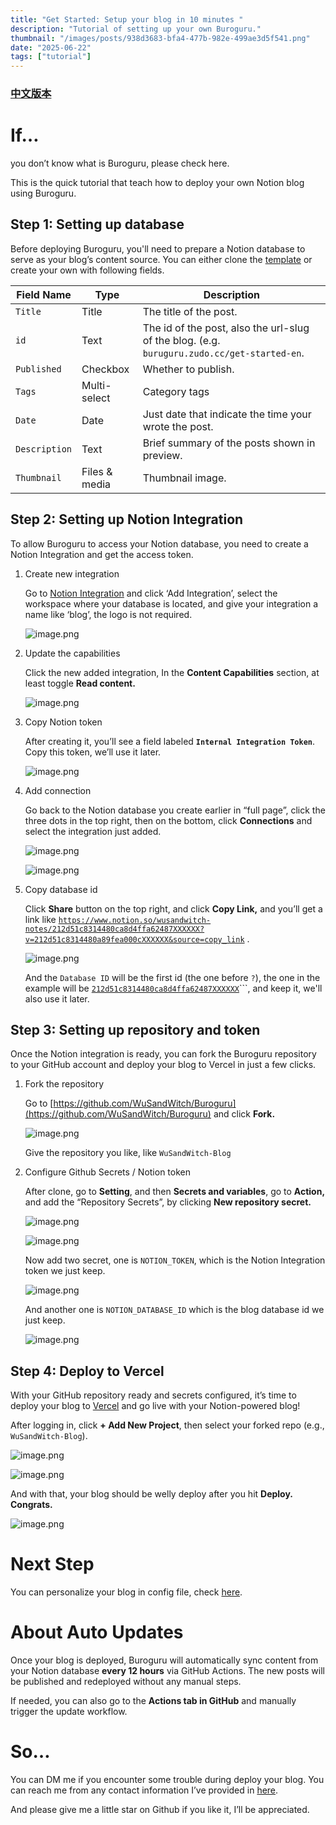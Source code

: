 ```yaml
---
title: "Get Started: Setup your blog in 10 minutes "
description: "Tutorial of setting up your own Buroguru."
thumbnail: "/images/posts/938d3683-bfa4-477b-982e-499ae3d5f541.png"
date: "2025-06-22"
tags: ["tutorial"]
---
```


### [中文版本](https://buroguru.zudo.cc/posts/get-started-zh)


# If…


you don’t know what is Buroguru, please check here.


This is the quick tutorial that teach how to deploy your own Notion blog using Buroguru.


## Step 1: Setting up database


Before deploying Buroguru, you'll need to prepare a Notion database to serve as your blog’s content source. You can either clone the [template](/21ad51c831448068b621f3b5def5dd2d) or create your own with following fields.


| Field Name    | Type          | Description                                                                                 |
| ------------- | ------------- | ------------------------------------------------------------------------------------------- |
| `Title`       | Title         | The title of the post.                                                                      |
| `id`          | Text          | The id of the post, also the url-slug of the blog. (e.g. `buruguru.zudo.cc/get-started-en`. |
| `Published`   | Checkbox      | Whether to publish.                                                                         |
| `Tags`        | Multi-select  | Category tags                                                                               |
| `Date`        | Date          | Just date that indicate the time your wrote the post.                                       |
| `Description` | Text          | Brief summary of the posts shown in preview.                                                |
| `Thumbnail`   | Files & media | Thumbnail image.                                                                            |


## Step 2: Setting up Notion Integration


To allow Buroguru to access your Notion database, you need to create a Notion Integration and get the access token.

1. Create new integration

	Go to [Notion Integration](https://www.notion.so/profile/integrations) and click ‘Add Integration’, select the workspace where your database is located, and give your integration a name like ‘blog’, the logo is not required.


	![image.png](/images/posts/4f6c10f5-cb9f-47c4-8756-4aec0d3f2806.png)

2. Update the capabilities

	Click the new added integration, In the **Content Capabilities** section, at least toggle **Read content.**


	![image.png](/images/posts/0a4892be-b9b3-48b5-b545-680593adf3db.png)

3. Copy Notion token

	After creating it, you’ll see a field labeled **`Internal Integration Token`**. Copy this token, we’ll use it later.


	![image.png](/images/posts/04169ae5-75f0-41c0-95ba-0ccdea65d7a3.png)

4. Add connection

	Go back to the Notion database you create earlier in “full page”, click the three dots in the top right, then on the bottom, click **Connections** and select the integration just added.


	![image.png](/images/posts/a36d9e49-23a2-414b-bcc8-c7fe3a9fbe6f.png)


	![image.png](/images/posts/951f9ff1-1a2c-42e7-909d-81ee477d92d4.png)

5. Copy database id

	Click **Share** button on the top right, and click **Copy Link,** and you’ll get a link like [`https://www.notion.so/wusandwitch-notes/212d51c8314480ca8d4ffa62487XXXXXX?v=212d51c8314480a89fea000cXXXXXX&source=copy_link`](https://www.notion.so/wusandwitch-notes/212d51c8314480ca8d4ffa624873e734?v=212d51c8314480a89fea000c43f4e73f) .


	![image.png](/images/posts/aad519f1-d6f1-45cb-a211-0aea9798b080.png)


	And the `Database ID` will be the first id (the one before `?`), the one in the example will be  [`212d51c8314480ca8d4ffa62487XXXXXX`](https://www.notion.so/wusandwitch-notes/212d51c8314480ca8d4ffa624873e734?v=212d51c8314480a89fea000c43f4e73f)```, and keep it, we'll also use it later.


## Step 3: Setting up repository and token


Once the Notion integration is ready, you can fork the Buroguru repository to your GitHub account and deploy your blog to Vercel in just a few clicks.

1. Fork the repository

	Go to [https://github.com/WuSandWitch/Buroguru](https://github.com/WuSandWitch/Buroguru) and click **Fork.**


	![image.png](/images/posts/d7418495-7eaf-4034-820e-a9c68724f057.png)


	Give the repository you like, like `WuSandWitch-Blog`

2. Configure Github Secrets /  Notion token

	After clone, go to **Setting**, and then **Secrets and variables**, go to **Action,** and add the “Repository Secrets”, by clicking **New repository secret.**


	![image.png](/images/posts/ff0ef5f1-ee0f-45c8-b5c7-0f738d033174.png)


	![image.png](/images/posts/d3e5f7b3-b88d-4ee7-ae01-787e3d5fa974.png)


	Now add two secret, one is `NOTION_TOKEN`, which is the Notion Integration token we just keep.


	![image.png](/images/posts/55c25199-7402-4e1c-ba7c-622af5551855.png)


	And another one is `NOTION_DATABASE_ID` which is the blog database id we just keep.


	![image.png](/images/posts/b7bc4df3-2133-4c37-8751-115b6f7140db.png)


## Step 4: Deploy to Vercel


With your GitHub repository ready and secrets configured, it’s time to deploy your blog to [Vercel](https://vercel.com/) and go live with your Notion-powered blog!


After logging in, click **+ Add New Project**, then select your forked repo (e.g., `WuSandWitch-Blog`).


![image.png](/images/posts/5a1c2489-869d-4113-9060-02271f1fafdc.png)


![image.png](/images/posts/aef65dfe-4430-42f7-b586-e3cae114f85b.png)


And with that, your blog should be welly deploy after you hit **Deploy. Congrats.**


![image.png](/images/posts/5832c114-e92e-44cb-9a14-a602470b9a70.png)


# Next Step


You can personalize your blog in config file, check [here](https://buroguru.zudo.cc/posts/config-guide-en).


# About Auto Updates


Once your blog is deployed, Buroguru will automatically sync content from your Notion database **every 12 hours** via GitHub Actions. The new posts will be published and redeployed without any manual steps.


If needed, you can also go to the **Actions tab in GitHub** and manually trigger the update workflow.


# So…


You can DM me if you encounter some trouble during deploy your blog. You can reach me from any contact information I’ve provided in [here](https://wusandwitch.zudo.cc/).


And please give me a little star on Github if you like it, I’ll be appreciated.

